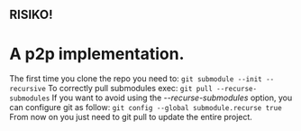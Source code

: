 ## RISIKO!
# A p2p implementation.

The first time you clone the repo you need to:
`git submodule --init --recursive`
To correctly pull submodules exec:
`git pull --recurse-submodules`
If you want to avoid using the *--recurse-submodules* option, you can configure git as follow:
`git config --global submodule.recurse true`
From now on you just need to git pull to update the entire project.